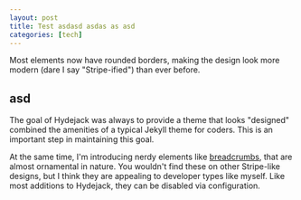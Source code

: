```yaml
---
layout: post
title: Test asdasd asdas as asd
categories: [tech]
---
```


Most elements now have rounded borders, making the design look more modern (dare I say "Stripe-ified") than ever before. 

## asd 

The goal of Hydejack was always to provide a theme that looks "designed" combined the amenities of a typical Jekyll theme for coders.
This is an important step in maintaining this goal.

At the same time, I'm introducing nerdy elements like [breadcrumbs](#serp-breadcrumbs), that are almost ornamental in nature.
You wouldn't find these on other Stripe-like designs, but I think they are appealing to developer types like myself. 
Like most additions to Hydejack, they can be disabled via configuration. 

